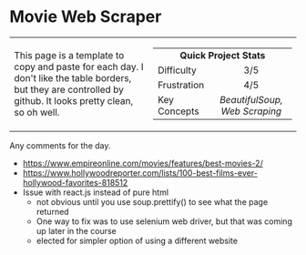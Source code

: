 # Movie Web Scraper

<table border='0'>
<tr>
  <td>
  This page is a template to copy and paste for each day. I don't like the table borders, but they are controlled by github. It looks pretty clean, so oh well.
  </td>
  <td>
    <div>
      <table>
        <tr>
          <td align='center' colspan="2"><strong>Quick Project Stats</strong></td>
        </tr>
        <tr>
          <td>Difficulty</td>
          <td align='center'>3/5</td>
        </tr>
        <tr>
          <td>Frustration</td>
          <td align='center'>4/5</td>
        </tr>
        <tr>
          <td>Key Concepts</td>
          <td align='center'><em>BeautifulSoup, Web Scraping</em></td>
        </tr>
      </table>
    </div>
  </td>
</tr>
</table>


Any comments for the day.

- https://www.empireonline.com/movies/features/best-movies-2/
- https://www.hollywoodreporter.com/lists/100-best-films-ever-hollywood-favorites-818512
- Issue with react.js instead of pure html
    - not obvious until you use soup.prettify() to see what the page returned
    - One way to fix was to use selenium web driver, but that was coming up later in the course
    - elected for simpler option of using a different website
